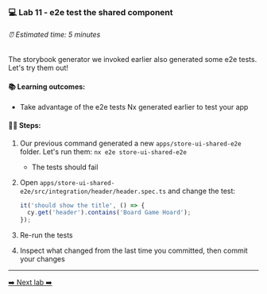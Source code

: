 ### 💻 Lab 11 - e2e test the shared component

###### ⏰ Estimated time: 5 minutes

The storybook generator we invoked earlier also generated some e2e tests. Let's try them out!

#### 📚 Learning outcomes:

- Take advantage of the e2e tests Nx generated earlier to test your app

#### 🏋️‍♀️ Steps:

1. Our previous command generated a new `apps/store-ui-shared-e2e` folder. Let's run them: `nx e2e store-ui-shared-e2e`
   - The tests should fail
2. Open `apps/store-ui-shared-e2e/src/integration/header/header.spec.ts` and change the test:

   ```ts
   it('should show the title', () => {
     cy.get('header').contains('Board Game Hoard');
   });
   ```

3. Re-run the tests
4. Inspect what changed from the last time you committed, then commit your changes

---

[➡️ Next lab ➡️](../lab12/LAB.md)
